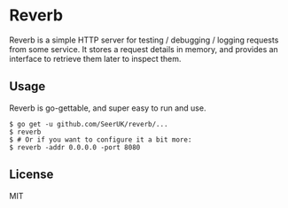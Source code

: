 # Reverb

Reverb is a simple HTTP server for testing / debugging / logging requests from some service. It 
stores a request details in memory, and provides an interface to retrieve them later to inspect 
them.

## Usage

Reverb is go-gettable, and super easy to run and use.

```
$ go get -u github.com/SeerUK/reverb/...
$ reverb
$ # Or if you want to configure it a bit more:
$ reverb -addr 0.0.0.0 -port 8080
```

## License

MIT
